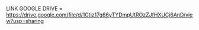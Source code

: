 LINK GOOGLE DRIVE = https://drive.google.com/file/d/1Gtiz17g66yTYDmpUtROzZJfHXUCj6AnD/view?usp=sharing

